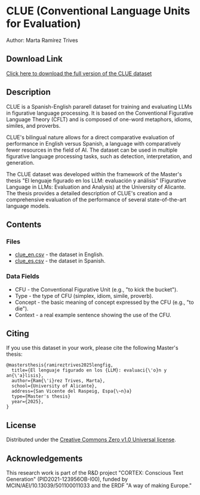 # CLUE (Conventional Language Units for Evaluation)
Author: Marta Ramírez Trives

## Download Link
[Click here to download the full version of the CLUE dataset](https://github.com/mtrives02/CLUE/releases/download/1.0/clue_dataset.zip)

## Description
CLUE is a Spanish-English pararell dataset for training and evaluating LLMs in figurative language processing. It is based on the Conventional Figurative Language Theory (CFLT) and is composed of one-word metaphors, idioms, similes, and proverbs.

CLUE's bilingual nature allows for a direct comparative evaluation of performance in English versus Spanish, a language with comparatively fewer resources in the field of AI.
The dataset can be used in multiple figurative language processing tasks, such as detection, interpretation, and generation.

The CLUE dataset was developed within the framework of the Master's thesis "El lenguaje figurado en los LLM: evaluación y análisis" (Figurative Language in LLMs: Evaluation
and Analysis) at the University of Alicante. The thesis provides a detailed description of CLUE's creation and a comprehensive evaluation of the performance of several
state-of-the-art language models.

## Contents
### Files
* [clue_en.csv](https://github.com/mtrives02/CLUE/blob/main/clue_en.csv) - the dataset in English.
* [clue_es.csv](https://github.com/mtrives02/CLUE/blob/main/clue_es.csv) - the dataset in Spanish.
### Data Fields
* CFU - the Conventional Figurative Unit (e.g., "to kick the bucket").
* Type - the type of CFU (simplex, idiom, simile, proverb).
* Concept - the basic meaning of concept expressed by the CFU (e.g., "to die").
* Context - a real example sentence showing the use of the CFU.

## Citing
If you use this dataset in your work, please cite the following Master's thesis:
```
@mastersthesis{ramireztrives2025lengfig,
  title={El lenguaje figurado en los {LLM}: evaluaci{\'o}n y an{\'a}lisis},
  author={Ram{\'i}rez Trives, Marta},
  school={University of Alicante},
  address={San Vicente del Raspeig, Espa{\~n}a}
  type={Master's thesis}
  year={2025},
}
```

## License
Distributed under the [Creative Commons Zero v1.0 Universal license](https://github.com/mtrives02/CLUE/blob/main/LICENSE).

## Acknowledgements
This research work is part of the R&D project "CORTEX: Conscious Text Generation" (PID2021-123956OB-I00), funded by MCIN/AEI/10.13039/501100011033 and the ERDF "A way of
making Europe."
